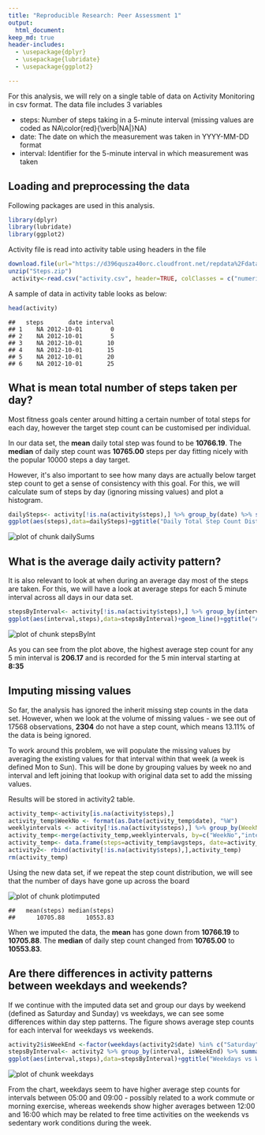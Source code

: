 ```yaml
---
title: "Reproducible Research: Peer Assessment 1"
output: 
  html_document:
keep_md: true
header-includes:
  - \usepackage{dplyr}
  - \usepackage{lubridate}
  - \usepackage{ggplot2}

---
```



For this analysis, we will rely on a single table of data on Activity Monitoring in csv format. The data file includes 3 variables

* steps: Number of steps taking in a 5-minute interval (missing values are coded as NA\color{red}{\verb|NA|}NA)
* date: The date on which the measurement was taken in YYYY-MM-DD format
* interval: Identifier for the 5-minute interval in which measurement was taken

## Loading and preprocessing the data
Following packages are used in this analysis.


```r
library(dplyr)
library(lubridate)
library(ggplot2)
```

Activity file is read into activity table using headers in the file


```r
download.file(url="https://d396qusza40orc.cloudfront.net/repdata%2Fdata%2Factivity.zip", destfile="Steps.zip")
unzip("Steps.zip")
 activity<-read.csv("activity.csv", header=TRUE, colClasses = c("numeric","Date","numeric"), na.strings = "NA")
```

A sample of data in activity table looks as below:


```r
head(activity)
```

```
##   steps       date interval
## 1    NA 2012-10-01        0
## 2    NA 2012-10-01        5
## 3    NA 2012-10-01       10
## 4    NA 2012-10-01       15
## 5    NA 2012-10-01       20
## 6    NA 2012-10-01       25
```

## What is mean total number of steps taken per day?

Most fitness goals center around hitting a certain number of total steps for each day, however the target step count can be customised per individual.

In our data set, the __mean__ daily total step was found to be __10766.19__. The __median__ of daily step count was __10765.00__ steps per day fitting nicely with the popular 10000 steps a day target.

However, it's also important to see how many days are actually below target step count to get a sense of consistency with this goal. For this, we will calculate sum of steps by day (ignoring missing values) and plot a histogram.


```r
dailySteps<- activity[!is.na(activity$steps),] %>% group_by(date) %>% summarise(steps = sum(steps))
ggplot(aes(steps),data=dailySteps)+ggtitle("Daily Total Step Count Distribution") + geom_histogram(binwidth = 500) + scale_x_continuous(name="Total Daily Steps", breaks = seq(0,21500,500), minor_breaks = NULL)+theme(plot.title = element_text(hjust = 0.5), axis.text.x = element_text(angle = 90, hjust = 1, vjust=0.5))+scale_y_continuous(name = "Number of days", breaks=0:10)
```

![plot of chunk dailySums](figure/dailySums-1.png)


## What is the average daily activity pattern?

It is also relevant to look at when during an average day most of the steps are taken. For this, we will have a look at average steps for each 5 minute interval across all days in our data set.


```r
stepsByInterval<- activity[!is.na(activity$steps),] %>% group_by(interval) %>% summarise(steps = mean(steps, na.rm = TRUE))
ggplot(aes(interval,steps),data=stepsByInterval)+geom_line()+ggtitle("Average Steps by Interval")+labs(ylab = "Steps")+scale_x_continuous(name="Interval", breaks = seq(0,2355,200))+theme(plot.title = element_text(hjust = 0.5))+geom_text(aes(interval,steps,label=paste("(", interval," , ",round(steps,2),")", sep="")),data=stepsByInterval[stepsByInterval$steps==max(stepsByInterval$steps),] , hjust=1.1) +geom_point(aes(interval,steps),data=stepsByInterval[stepsByInterval$steps==max(stepsByInterval$steps),] )
```

![plot of chunk stepsByInt](figure/stepsByInt-1.png)

As you can see from the plot above, the highest average step count for any 5 min interval is __206.17__ and is recorded for the 5 min interval starting at __8:35__

## Imputing missing values

So far, the analysis has ignored the inherit missing step counts in the data set. However, when we look at the volume of missing values - we see out of 17568 observations, __2304__ do not have a step count, which means 13.11% of the data is being ignored. 

To work around this problem, we will populate the missing values by averaging the existing values for that interval within that week (a week is defined Mon to Sun). This will be done by grouping values by week no and interval and left joining that lookup with original data
set to add the missing values.

Results will be stored in activity2 table.


```r
activity_temp<-activity[is.na(activity$steps),]
activity_temp$WeekNo <- format(as.Date(activity_temp$date), "%W")
weeklyintervals <- activity[!is.na(activity$steps),] %>% group_by(WeekNo=format(date, "%W"),interval) %>% summarise (avgsteps=mean(steps))
activity_temp<-merge(activity_temp,weeklyintervals, by=c("WeekNo","interval"))
activity_temp<- data.frame(steps=activity_temp$avgsteps, date=activity_temp$date, interval=activity_temp$interval)
activity2<- rbind(activity[!is.na(activity$steps),],activity_temp)
rm(activity_temp)
```

Using the new data set, if we repeat the step count distribution, we will see that the number of days have gone up across the board

![plot of chunk plotimputed](figure/plotimputed-1.png)

```
##   mean(steps) median(steps) 
##      10705.88      10553.83
```

When we imputed the data, the __mean__ has gone down from __10766.19__ to __10705.88__. The __median__ of daily step count changed from __10765.00__  to __10553.83__. 

## Are there differences in activity patterns between weekdays and weekends?

If we continue with the imputed data set and group our days by weekend (defined as Saturday and Sunday) vs weekdays, we can see some differences within day step patterns. The figure shows average step counts for each interval for weekdays vs weekends.

```r
activity2$isWeekEnd <-factor(weekdays(activity2$date) %in% c("Saturday","Sunday"), labels=c("Weekday","Weekend"), ordered=TRUE)
stepsByInterval<- activity2 %>% group_by(interval, isWeekEnd) %>% summarise(steps = mean(steps, na.rm = TRUE))
ggplot(aes(interval,steps),data=stepsByInterval)+ggtitle("Weekdays vs Weekend Average Steps by Interval")+geom_line()+scale_x_continuous(name="Interval", breaks = seq(0,2355,200))+labs(ylab = "Steps")+theme(plot.title = element_text(hjust = 0.5))+facet_grid(isWeekEnd~.)
```

![plot of chunk weekdays](figure/weekdays-1.png)

From the chart, weekdays seem to have higher average step counts for intervals between 05:00 and 09:00 - possibly related to a work commute or morning exercise, whereas weekends show higher averages between 12:00 and 16:00 which may be related to free time activities on the weekends vs sedentary work conditions during the week.
